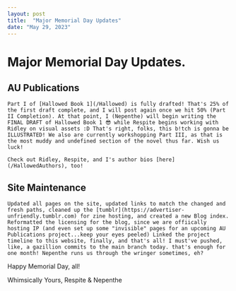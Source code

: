 ```yaml
---
layout: post
title:  "Major Memorial Day Updates"
date: "May 29, 2023"
---
```


# Major Memorial Day Updates.

## AU Publications

    Part I of [Hallowed Book 1](/Hallowed) is fully drafted! That's 25% of the first draft complete, and I will post again once we hit 50% (Part II Completion). At that point, I (Nepenthe) will begin writing the FINAL DRAFT of Hallowed Book 1 😎 while Respite begins working with Ridley on visual assets :D That's right, folks, this b!tch is gonna be ILLUSTRATED! We also are currently workshopping Part III, as that is the most muddy and undefined section of the novel thus far. Wish us luck!

    Check out Ridley, Respite, and I's author bios [here](/HallowedAuthors), too!

## Site Maintenance
    Updated all pages on the site, updated links to match the changed and fresh paths, cleaned up the [tumblr](https://advertiser-unfriendly.tumblr.com) for zine hosting, and created a new Blog index. Reformatted the licensing for the blog, since we are offiically hosting IP (and even set up some "invisible" pages for an upcoming AU Publications project...keep your eyes peeled) Linked the project timeline to this website, finally, and that's all! I must've pushed, like, a gazillion commits to the main branch today. that's enough for one month! Nepenthe runs us through the wringer sometimes, eh?


Happy Memorial Day, all!

Whimsically Yours,
Respite & Nepenthe

